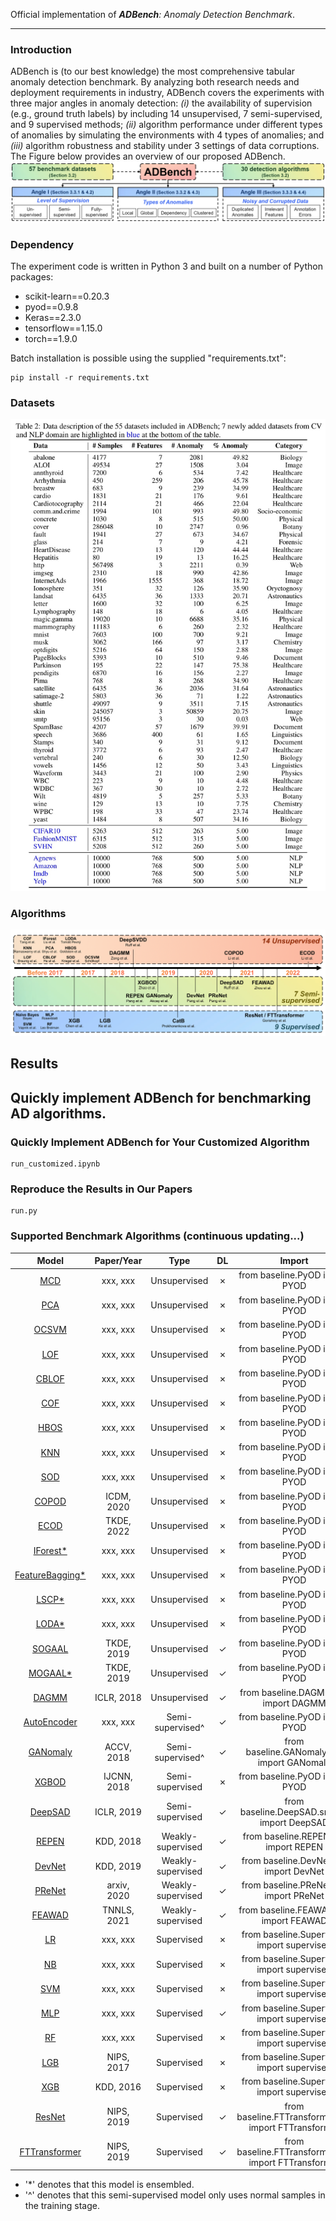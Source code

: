 Official implementation of _**ADBench**: Anomaly Detection Benchmark_.
****


### Introduction
ADBench is (to our best knowledge) the most comprehensive tabular anomaly detection benchmark.
By analyzing both research needs and deployment requirements in industry,
ADBench covers the experiments with three major angles in anomaly detection:
_(i)_ the availability of supervision (e.g., ground truth labels) 
by including 14 unsupervised, 7 semi-supervised, and 9 supervised methods;
_(ii)_ algorithm performance under different types of anomalies by 
simulating the environments with 4 types of anomalies; and
_(iii)_ algorithm robustness and stability under 3 settings of data corruptions. 
The Figure below provides an overview of our proposed ADBench.
![ADBench](figs/ADBench.png)

### Dependency
The experiment code is written in Python 3 and built on a number of Python packages:  
- scikit-learn==0.20.3 
- pyod==0.9.8 
- Keras==2.3.0 
- tensorflow==1.15.0 
- torch==1.9.0

Batch installation is possible using the supplied "requirements.txt":
```angular2html
pip install -r requirements.txt
```


### Datasets
![Daasets](figs/Datasets.png)

### Algorithms
![Algorithms](figs/Algorithms.png)

## Results


## Quickly implement ADBench for benchmarking AD algorithms.


  ### Quickly Implement ADBench for Your Customized Algorithm
    run_customized.ipynb
    
  ### Reproduce the Results in Our Papers
    run.py

  ### Supported Benchmark Algorithms (continuous updating...)
|  Model  | Paper/Year | Type |  DL  |       Import        |  Source  |
| :-----: | :--------: | :--: | :--: | :-----------------: | :------: |
| [MCD]() | xxx, xxx  | Unsupervised |  &cross;   | from baseline.PyOD import PYOD | [Link](https://pyod.readthedocs.io/en/latest/#) |
| [PCA]() | xxx, xxx  | Unsupervised |  &cross;   | from baseline.PyOD import PYOD | [Link](https://pyod.readthedocs.io/en/latest/#) |
| [OCSVM]() | xxx, xxx  | Unsupervised |  &cross;   | from baseline.PyOD import PYOD | [Link](https://pyod.readthedocs.io/en/latest/#) |
| [LOF]() | xxx, xxx  | Unsupervised |  &cross;   | from baseline.PyOD import PYOD | [Link](https://pyod.readthedocs.io/en/latest/#) |
| [CBLOF]() | xxx, xxx  | Unsupervised |  &cross;   | from baseline.PyOD import PYOD | [Link](https://pyod.readthedocs.io/en/latest/#) |
| [COF]() | xxx, xxx  | Unsupervised |  &cross;   | from baseline.PyOD import PYOD | [Link](https://pyod.readthedocs.io/en/latest/#) |
| [HBOS]() | xxx, xxx  | Unsupervised |  &cross;   | from baseline.PyOD import PYOD | [Link](https://pyod.readthedocs.io/en/latest/#) |
| [KNN]() | xxx, xxx  | Unsupervised |  &cross;   | from baseline.PyOD import PYOD | [Link](https://pyod.readthedocs.io/en/latest/#) |
| [SOD]() | xxx, xxx  | Unsupervised |  &cross;   | from baseline.PyOD import PYOD | [Link](https://pyod.readthedocs.io/en/latest/#) |
| [COPOD](https://arxiv.org/abs/2009.09463) | ICDM, 2020  | Unsupervised |  &cross;   | from baseline.PyOD import PYOD | [Link](https://pyod.readthedocs.io/en/latest/#) |
| [ECOD](https://arxiv.org/abs/2201.00382) | TKDE, 2022  | Unsupervised |  &cross;   | from baseline.PyOD import PYOD | [Link](https://pyod.readthedocs.io/en/latest/#) |
| [IForest*]() | xxx, xxx  | Unsupervised |  &cross;   | from baseline.PyOD import PYOD | [Link](https://pyod.readthedocs.io/en/latest/#) |
| [FeatureBagging*]() | xxx, xxx  | Unsupervised |  &cross;   | from baseline.PyOD import PYOD | [Link](https://pyod.readthedocs.io/en/latest/#) |
| [LSCP*]() | xxx, xxx  | Unsupervised |  &cross;   | from baseline.PyOD import PYOD | [Link](https://pyod.readthedocs.io/en/latest/#) |
| [LODA*]() | xxx, xxx  | Unsupervised |  &cross;   | from baseline.PyOD import PYOD | [Link](https://pyod.readthedocs.io/en/latest/#) |
| [SOGAAL](https://arxiv.org/pdf/1809.10816.pdf) | TKDE, 2019  | Unsupervised |  &check;   | from baseline.PyOD import PYOD | [Link](https://pyod.readthedocs.io/en/latest/#) |
| [MOGAAL*](https://arxiv.org/pdf/1809.10816.pdf) | TKDE, 2019  | Unsupervised |  &check;   | from baseline.PyOD import PYOD | [Link](https://pyod.readthedocs.io/en/latest/#) |
| [DAGMM](https://openreview.net/forum?id=BJJLHbb0-) | ICLR, 2018  | Unsupervised |  &check;   | from baseline.DAGMM.run import DAGMM | [Link](https://github.com/mperezcarrasco/PyTorch-DAGMM) |
| [AutoEncoder]() | xxx, xxx  | Semi-supervised^ |  &check;   | from baseline.PyOD import PYOD | [Link](https://pyod.readthedocs.io/en/latest/#) |
| [GANomaly](https://arxiv.org/abs/1805.06725) | ACCV, 2018  | Semi-supervised^ |  &check;   | from baseline.GANomaly.run import GANomaly | [Link]() |
| [XGBOD](https://arxiv.org/abs/1912.00290) | IJCNN, 2018  | Semi-supervised |  &cross;   | from baseline.PyOD import PYOD | [Link](https://pyod.readthedocs.io/en/latest/#) |
| [DeepSAD](https://arxiv.org/abs/1906.02694) | ICLR, 2019  | Semi-supervised |  &check;   | from baseline.DeepSAD.src.run import DeepSAD | [Link](https://github.com/lukasruff/Deep-SAD-PyTorch) |
| [REPEN](https://arxiv.org/abs/1806.04808) | KDD, 2018  | Weakly-supervised |  &check;   | from baseline.REPEN.run import REPEN | [Link]() |
| [DevNet](https://arxiv.org/abs/1911.08623) | KDD, 2019  | Weakly-supervised |  &check;   | from baseline.DevNet.run import DevNet | [Link](https://github.com/GuansongPang/deviation-network) |
| [PReNet](https://arxiv.org/abs/1910.13601) | arxiv, 2020  | Weakly-supervised |  &check;   | from baseline.PReNet.run import PReNet | [Link]() |
| [FEAWAD](https://arxiv.org/abs/2105.10500) | TNNLS, 2021  | Weakly-supervised |  &check;   | from baseline.FEAWAD.run import FEAWAD | [Link](https://github.com/yj-zhou/Feature_Encoding_with_AutoEncoders_for_Weakly-supervised_Anomaly_Detection/blob/main/FEAWAD.py) |
| [LR]() | xxx, xxx  | Supervised |  &cross;   | from baseline.Supervised import supervised | [Link]() |
| [NB]() | xxx, xxx  | Supervised |  &cross;   | from baseline.Supervised import supervised | [Link]() |
| [SVM]() | xxx, xxx  | Supervised |  &cross;   | from baseline.Supervised import supervised | [Link]() |
| [MLP]() | xxx, xxx  | Supervised |  &check;   | from baseline.Supervised import supervised | [Link]() |
| [RF](https://www.stat.berkeley.edu/~breiman/randomforest2001.pdf) | xxx, xxx  | Supervised |  &cross;   | from baseline.Supervised import supervised | [Link]() |
| [LGB](https://proceedings.neurips.cc/paper/2017/file/6449f44a102fde848669bdd9eb6b76fa-Paper.pdf) | NIPS, 2017  | Supervised |  &cross;   | from baseline.Supervised import supervised | [Link](https://lightgbm.readthedocs.io/en/latest/) |
| [XGB](https://arxiv.org/abs/1603.02754) | KDD, 2016  | Supervised |  &cross;   | from baseline.Supervised import supervised | [Link](https://xgboost.readthedocs.io/en/stable/) |
| [ResNet](https://arxiv.org/pdf/2106.11959.pdf) | NIPS, 2019  | Supervised |  &check;   | from baseline.FTTransformer.run import FTTransformer | [Link](https://yura52.github.io/rtdl/stable/index.html) |
| [FTTransformer](https://arxiv.org/pdf/2106.11959.pdf) | NIPS, 2019  | Supervised |  &check;   | from baseline.FTTransformer.run import FTTransformer | [Link](https://yura52.github.io/rtdl/stable/index.html) |
- '*' denotes that this model is ensembled.
- '^' denotes that this semi-supervised model only uses normal samples in the training stage.

